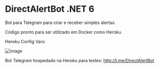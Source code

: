 # DirectAlertBot .NET 6
Bot para Telegram para criar e receber simples alertas.

Código pronto para ser utilizado em Docker como Heroku.

Heroku Config Vars:

![image](https://user-images.githubusercontent.com/76144218/151661453-a86b81ba-9bf4-4a53-974b-d055478cf950.png)

Bot Telegram hospedado na Heroku para testes: http://t.me/DirectAlertBot

